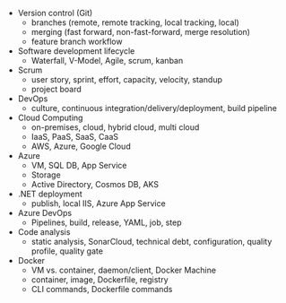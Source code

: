 - Version control (Git)
    - branches (remote, remote tracking, local tracking, local)
    - merging (fast forward, non-fast-forward, merge resolution)
    - feature branch workflow
- Software development lifecycle
    - Waterfall, V-Model, Agile, scrum, kanban
- Scrum
    - user story, sprint, effort, capacity, velocity, standup
    - project board
- DevOps
    - culture, continuous integration/delivery/deployment, build pipeline
- Cloud Computing
    - on-premises, cloud, hybrid cloud, multi cloud
    - IaaS, PaaS, SaaS, CaaS
    - AWS, Azure, Google Cloud
- Azure
    - VM, SQL DB, App Service
    - Storage
    - Active Directory, Cosmos DB, AKS
- .NET deployment
    - publish, local IIS, Azure App Service
- Azure DevOps
    - Pipelines, build, release, YAML, job, step
- Code analysis
    - static analysis, SonarCloud, technical debt, configuration, quality profile, quality gate
- Docker
    - VM vs. container, daemon/client, Docker Machine
    - container, image, Dockerfile, registry
    - CLI commands, Dockerfile commands
